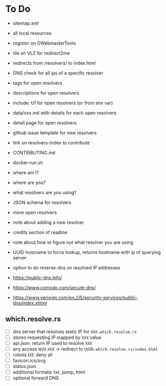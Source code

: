 # To Do

* sitemap.xml
* all local resources
* register on GWebmasterTools
* tile on VLZ for redirect2me
* redirects from /resolvers/ to index.html
* DNS check for all ips of a specific resolver
* tags for open resolvers
* descriptions for open resolvers
* include: t/f for open resolvers (or from env var)
* data/xxx.md with details for each open resolvers
* detail page for open resolvers
* github issue template for new resolvers
* link on resolvers-index to contribute
* CONTRIBUTING.md
* docker-run.sh
* where am I?
* where are you?
* what resolvers are you using?
* JSON schema for resolvers
* more open resolvers
* note about adding a new resolver
* credits section of readme
* note about how to figure out what resolver you are using
* UUID hostname to force lookup, returns hostname with ip of querying server
* option to do reverse-dns on resolved IP addresses


* https://public-dns.info/

* https://www.comodo.com/secure-dns/
* https://www.verisign.com/en_US/security-services/public-dns/index.xhtml

## which.resolve.rs

- [ ] dns server that resolves static IP for `XXX.which.resolve.rs`
- [ ] stores requesting IP mapped by `XXX` value
- [ ] api.json: return IP used to resolve `XXX`
- [ ] any access w/o `XXX` -> redirect to `UUID.which.resolve.rs/index.html`
- [ ] robots.txt: deny all
- [ ] favicon.ico/svg
- [ ] status.json
- [ ] additional formats: txt, jsonp, html
- [ ] optional forward DNS